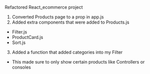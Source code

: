 Refactored React_ecommerce project

1) Converted Products page to a prop in app.js
2) Added extra components that were added to Products.js
  - Filter.js
  - ProductCard.js
  - Sort.js
3) Added a function that added categories into my Filter
  - This made sure to only show certain products like Controllers or consoles
